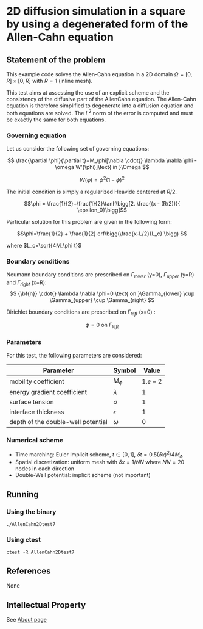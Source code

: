 # 2D diffusion simulation in a square by using a degenerated form of the Allen-Cahn equation

## Statement of the problem
This example code solves the Allen-Cahn equation in a 2D domain $\Omega=[0,R]\times[0,R]$ with $R=1$ (inline mesh). 

 This test aims at assessing the use of an explicit scheme and the consistency of the diffusive part of the AllenCahn equation. 
 The Allen-Cahn equation is therefore simplified to degenerate into a diffusion equation and both equations are solved. The $L^2$ norm of the error is computed and must be exactly the same for both equations.



### __Governing equation__
Let us consider the following set of governing equations:

$$
\frac{\partial \phi}{\partial t}=M_\phi[\nabla \cdot{} \lambda \nabla \phi -\omega W'(\phi)]\text{ in }\Omega 
$$


$$
W(\phi)=\phi^2(1-\phi)^2
$$


The initial condition is simply a regularized Heavide centered at $R/2$.

$$\phi = \frac{1}{2}+\frac{1}{2}\tanh\bigg[2. \frac{(x - (R/2))}{ \epsilon_0}\bigg]$$

Particular solution for this problem are given in the following form:

$$\phi=\frac{1}{2} + \frac{1}{2} erf\bigg(\frac{x-L/2}{L_c} \bigg) $$ 

where $L_c=\sqrt{4M_\phi t}$


### __Boundary conditions__

Neumann boundary conditions are prescribed on $\Gamma_{lower}$ (y=0), $\Gamma_{upper}$ (y=R) and  $\Gamma_{right}$ (x=R):
$$
{\bf{n}} \cdot{} \lambda \nabla \phi=0 \text{ on }\Gamma_{lower}  \cup \Gamma_{upper}  \cup \Gamma_{right}
$$


Dirichlet boundary conditions are prescribed on $\Gamma_{left}$ (x=0) :

$$
\phi=0 \text{ on }\Gamma_{left} 
$$



### __Parameters__
For this test, the following parameters are considered:

| Parameter                          | Symbol     | Value                       |
| ---------------------------------- | ---------- | --------------------------- |
| mobility coefficient               | $M_\phi$   | $1.e-2$                     |
| energy gradient coefficient        | $\lambda$  | $1$                         |
| surface tension                    | $\sigma$   | $1$                      |
| interface thickness                | $\epsilon$ | $1$                     |
| depth of the double-well potential | $\omega$   | $0$     |


### __Numerical scheme__

- Time marching: Euler Implicit scheme, $t\in[0,1]$, $\delta t=0.5(\delta x)^2/4M_\phi$
- Spatial discretization: uniform mesh with $\delta x=1/NN$ where $NN=20$ nodes in each direction
- Double-Well potential: implicit scheme (not important)


## Running

### __Using the binary__
```shell
./AllenCahn2Dtest7
```

### __Using ctest__

```shell
ctest -R AllenCahn2Dtest7
```


## References

None

## Intellectual Property

See [About page](../../../../../about.html) 